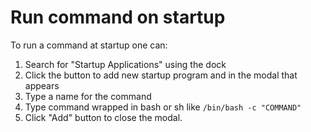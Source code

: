 # Run command on startup

To run a command at startup one can:

1. Search for "Startup Applications" using the dock
2. Click the button to add new startup program and in the modal that appears
3. Type a name for the command
4. Type command wrapped in bash or sh like `/bin/bash -c "COMMAND"`
5. Click "Add" button to close the modal.
